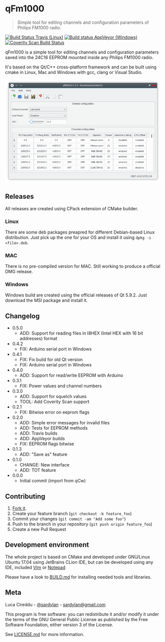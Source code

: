 # qFm1000
> Simple tool for editing channels and configuration parameters of Philips FM1000 radio.

[![Build Status Travis (Linux)](https://travis-ci.org/sardylan/qfm1000.svg?branch=master)](https://travis-ci.org/sardylan/qfm1000)
[![Build status AppVeyor (Windows)](https://ci.appveyor.com/api/projects/status/hysni857ux6k3wyg?svg=true)](https://ci.appveyor.com/project/sardylan/qfm1000)
[![Coverity Scan Build Status](https://scan.coverity.com/projects/13866/badge.svg)](https://scan.coverity.com/projects/sardylan-qfm1000)

qFm1000 is a simple tool for editing channels and configuration parameters saved into the 24C16 EEPROM mounted inside any Philips FM1000 radio.

It's based on the Qt/C++ cross-platform framework and can be built using cmake in Linux, Mac and Windows with gcc, clang or Visual Studio.

![qFm1000](doc/img/window_main_00.png)

## Releases

All releases are created using CPack extension of CMake builder.

### Linux

There are some deb packages preapred for different Debian-based Linux distribution. Just pick up the one for your OS and install it using `dpkg -i <file>.deb`. 

### MAC

There is no pre-compiled version for MAC. Still working to produce a official DMG release.

### Windows

Windows build are created using the official releases of Qt 5.9.2. Just download the MSI package and install it.

## Changelog


* 0.5.0
    * ADD: Support for reading files in I8HEX (Intel HEX with 16 bit addresses) format
* 0.4.2
    * FIX: Arduino serial port in Windows
* 0.4.1
    * FIX: Fix build for old Qt version
    * FIX: Arduino serial port in Windows
* 0.4.0
    * ADD: Support for read/write EEPROM with Arduino
* 0.3.1
    * FIX: Power values and channel numbers
* 0.3.0
    * ADD: Support for squelch values
    * TOOL: Add Coverity Scan support
* 0.2.1
    * FIX: Bitwise error on eeprom flags
* 0.2.0
    * ADD: Simple error messages for invalid files
    * ADD: Tests for EEPROM methods
    * ADD: Travis builds
    * ADD: AppVeyor builds
    * FIX: EEPROM flags bitwise
* 0.1.3
    * ADD: "Save as" feature
* 0.1.0
    * CHANGE: New interface
    * ADD: TOT feature
* 0.0.0
    * Initial commit (import from qCw)

## Contributing

1. [Fork it](<https://github.com/sardylan/qfm1000/fork>).
2. Create your feature branch (`git checkout -b feature_foo`)
3. Commit your changes (`git commit -am "Add some foo"`)
4. Push to the branch in your repository (`git push origin feature_foo`)
5. Create a new Pull Request

## Development environment

The whole project is based on CMake and developed under GNU/Linux Ubuntu 17.04 using JetBrains CLion IDE, but can be
developed using any IDE, included [VIm](https://en.wikipedia.org/wiki/Vim_(text_editor)) or [Notepad](https://en.wikipedia.org/wiki/Microsoft_Notepad)

Please have a look to [BUILD.md](BUILD.md) for installing needed tools and libraries.

## Meta

Luca Cireddu - [@sardylan](https://twitter.com/sardylan) - sardylan@gmail.com

This program is free software: you can redistribute it and/or modify it under the terms of the GNU General Public
License as published by the Free Software Foundation, either version 3 of the License.

See [LICENSE.md](LICENSE.md) for more information.
